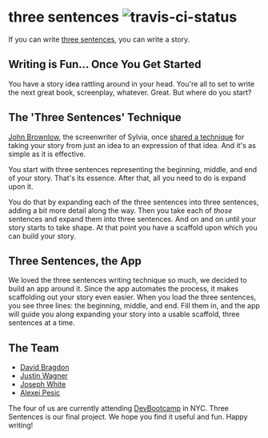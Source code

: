 three sentences ![travis-ci-status](https://travis-ci.org/woolly-bear-caterpillars-2014/threeSentences.svg?branch=master)
==============

If you can write [three sentences](http://threesentences.herokuapp.com), you can write a story.

## Writing is Fun... Once You Get Started

You have a story idea rattling around in your head. You're all to set to write the next great book, screenplay, whatever. Great. But where do you start?

## The 'Three Sentences' Technique

[John Brownlow](http://www.imdb.com/name/nm0003164), the screenwriter of Sylvia, once [shared a technique](http://ask.metafilter.com/30854/Inspiration-not-motivation-for-writing#484891) for taking your story from just an idea to an expression of that idea. And it's as simple as it is effective.

You start with three sentences representing the beginning, middle, and end of your story. That's its essence. After that, all you need to do is expand upon it.

You do that by expanding each of the three sentences into three sentences, adding a bit more detail along the way. Then you take each of _those_ sentences and expand them into three sentences. And on and on until your story starts to take shape. At that point you have a scaffold upon which you can build your story.

## Three Sentences, the App

We loved the three sentences writing technique so much, we decided to build an app around it. Since the app automates the process, it makes scaffolding out your story even easier. When you load the three sentences, you see three lines: the beginning, middle, and end. Fill them in, and the app will guide you along expanding your story into a usable scaffold, three sentences at a time.

## The Team

* [David Bragdon](https://github.com/postmodem)
* [Justin Wagner](https://github.com/jwag789)
* [Joseph White](https://github.com/jbwhite)
* [Alexei Pesic](https://github.com/apesic)

The four of us are currently attending [DevBootcamp](http://devbootcamp.com) in NYC. Three Sentences is our final project. We hope you find it useful and fun. Happy writing!

